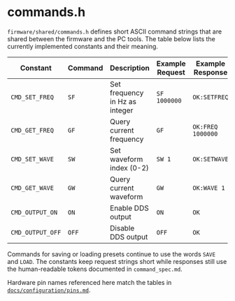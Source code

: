 # commands.h

`firmware/shared/commands.h` defines short ASCII command strings that are shared
between the firmware and the PC tools. The table below lists the currently
implemented constants and their meaning.

| Constant | Command | Description | Example Request | Example Response |
| --- | --- | --- | --- | --- |
| `CMD_SET_FREQ` | `SF` | Set frequency in Hz as integer | `SF 1000000` | `OK:SETFREQ` |
| `CMD_GET_FREQ` | `GF` | Query current frequency | `GF` | `OK:FREQ 1000000` |
| `CMD_SET_WAVE` | `SW` | Set waveform index (0-2) | `SW 1` | `OK:SETWAVE` |
| `CMD_GET_WAVE` | `GW` | Query current waveform | `GW` | `OK:WAVE 1` |
| `CMD_OUTPUT_ON` | `ON` | Enable DDS output | `ON` | `OK` |
| `CMD_OUTPUT_OFF` | `OFF` | Disable DDS output | `OFF` | `OK` |

Commands for saving or loading presets continue to use the words `SAVE` and
`LOAD`. The constants keep request strings short while responses still use the
human-readable tokens documented in `command_spec.md`.

Hardware pin names referenced here match the tables in
[`docs/configuration/pins.md`](../configuration/pins.md).
